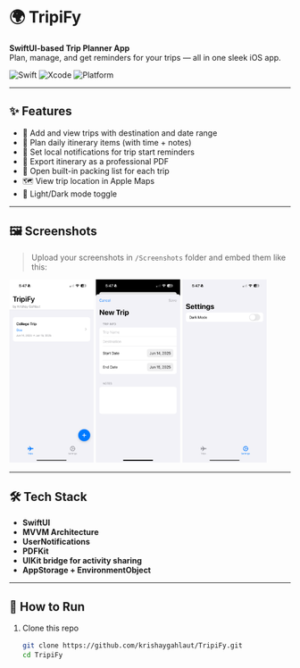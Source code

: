 # 🌍 TripiFy

**SwiftUI-based Trip Planner App**  
Plan, manage, and get reminders for your trips — all in one sleek iOS app.

![Swift](https://img.shields.io/badge/Swift-5.9-orange?style=for-the-badge&logo=swift)
![Xcode](https://img.shields.io/badge/Xcode-15-blue?style=for-the-badge&logo=xcode)
![Platform](https://img.shields.io/badge/iOS-17-black?style=for-the-badge&logo=apple)

---

## ✨ Features

- 📅 Add and view trips with destination and date range
- 📝 Plan daily itinerary items (with time + notes)
- 🔔 Set local notifications for trip start reminders
- 📄 Export itinerary as a professional PDF
- 🧳 Open built-in packing list for each trip
- 🗺️ View trip location in Apple Maps
- 🌙 Light/Dark mode toggle

---

## 🖼️ Screenshots

> Upload your screenshots in `/Screenshots` folder and embed them like this:

<p float="left">
  <img src="Screenshots/1.png" width="30%" />
  <img src="Screenshots/2.png" width="30%" />
  <img src="Screenshots/3.png" width="30%" />
</p>

---

## 🛠 Tech Stack

- **SwiftUI**
- **MVVM Architecture**
- **UserNotifications**
- **PDFKit**
- **UIKit bridge for activity sharing**
- **AppStorage + EnvironmentObject**

---

## 🧪 How to Run

1. Clone this repo  
   ```bash
   git clone https://github.com/krishaygahlaut/TripiFy.git
   cd TripiFy